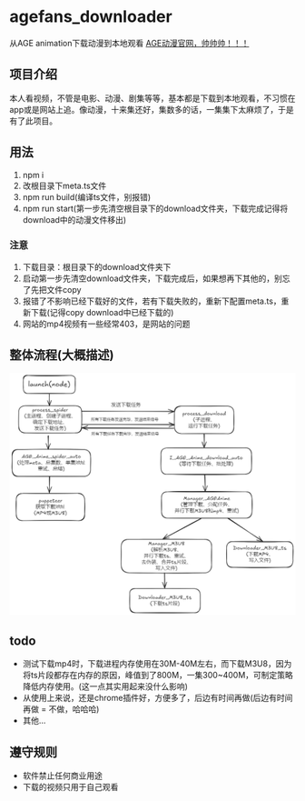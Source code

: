 # agefans_downloader

从AGE animation下载动漫到本地观看
[AGE动漫官网，帅帅帅！！！](https://www.agedm.org)

## 项目介绍

本人看视频，不管是电影、动漫、剧集等等，基本都是下载到本地观看，不习惯在app或是网站上追。像动漫，十来集还好，集数多的话，一集集下太麻烦了，于是有了此项目。

## 用法

1. npm i
2. 改根目录下meta.ts文件
3. npm run build(编译ts文件，别报错)
4. npm run start(第一步先清空根目录下的download文件夹，下载完成记得将download中的动漫文件移出)

### 注意

1. 下载目录：根目录下的download文件夹下
2. 启动第一步先清空download文件夹，下载完成后，如果想再下其他的，别忘了先把文件copy
3. 报错了不影响已经下载好的文件，若有下载失败的，重新下配置meta.ts，重新下载(记得copy download中已经下载的)
4. 网站的mp4视频有一些经常403，是网站的问题

## 整体流程(大概描述)

![整体流程(大概描述)](./src/overall_process.png)

## todo

* 测试下载mp4时，下载进程内存使用在30M-40M左右，而下载M3U8，因为将ts片段都存在内存的原因，峰值到了800M，一集300~400M，可制定策略降低内存使用。(这一点其实用起来没什么影响)
* 从使用上来说，还是chrome插件好，方便多了，后边有时间再做(后边有时间再做 = 不做，哈哈哈)
* 其他...

## 遵守规则

* 软件禁止任何商业用途
* 下载的视频只用于自己观看
